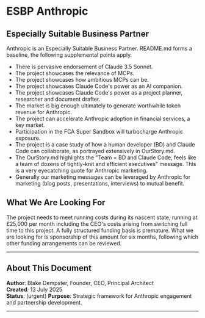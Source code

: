 # ESBP Anthropic

## Especially Suitable Business Partner

Anthropic is an Especially Suitable Business Partner. README.md forms a baseline, the following supplemental points apply.

- There is pervasive endorsement of Claude 3.5 Sonnet.
- The project showcases the relevance of MCPs.
- The project showcases how ambitious MCPs can be.
- The project showcases Claude Code's power as an AI companion.
- The project showcases Claude Code's power as a project planner, researcher and document drafter.
- The market is big enough ultimately to generate worthwhile token revenue for Anthropic.
- The project can accelerate Anthropic adoption in financial services, a key market.
- Participation in the FCA Super Sandbox will turbocharge Anthropic exposure.
- The project is a case study of how a human developer (BD) and Claude Code can collaborate, as portrayed extensively in OurStory.md.
- The OurStory.md highlights the "Team = BD and Claude Code, feels like a team of dozens of tightly-knit and efficient executives" message. This is a very eyecatching quote for Anthropic marketing.
- Generally our marketing messages can be leveraged by Anthropic for marketing (blog posts, presentations, interviews) to mutual benefit.
 
## What We Are Looking For

The project needs to meet running costs during its nascent state, running at £25,000 per month including the CEO's costs arising from switching full time to this project. A fully structured funding basis is premature. What we are looking for is sponsorship of this amount for six months, following which other funding arrangements can be reviewed.

---

## About This Document

**Author**: Blake Dempster, Founder, CEO, Principal Architect  
**Created**: 13 July 2025  
**Status**: (urgent)
**Purpose**: Strategic framework for Anthropic engagement and partnership development.

---
